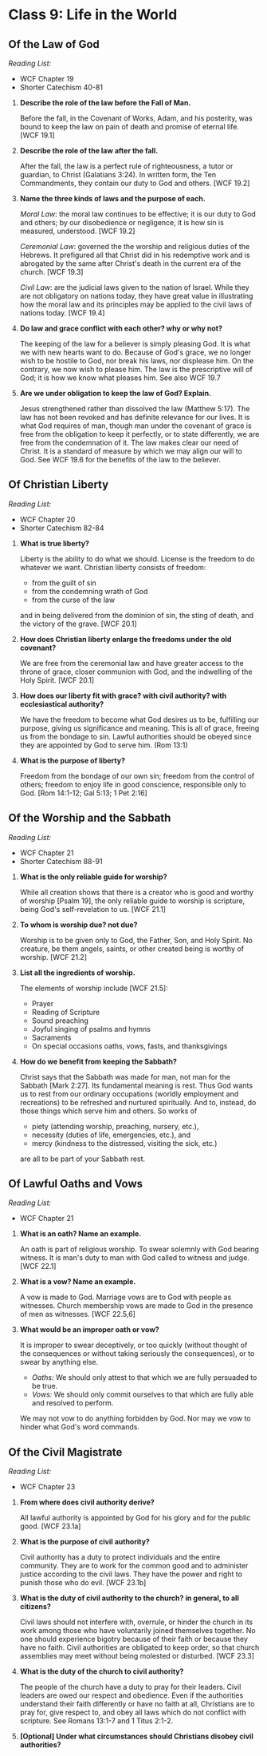 # Class 9: Life in the World
## Of the Law of God
*Reading List:*
- WCF Chapter 19
- Shorter Catechism 40-81


1.  **Describe the role of the law before the Fall of Man.**

	Before the fall, in the Covenant of Works, Adam, and his posterity, was bound to keep the law on pain of death and promise of eternal life. [WCF 19.1]

1.  **Describe the role of the law after the fall.**

	After the fall, the law is a perfect rule of righteousness, a tutor or guardian, to Christ (Galatians 3:24). In written form, the Ten Commandments, they contain our duty to God and others. [WCF 19.2]

1.  **Name the three kinds of laws and the purpose of each.**

	*Moral Law*: the moral law continues to be effective; it is our duty to God and others; by our disobedience or negligence, it is how sin is measured, understood. [WCF 19.2]

	*Ceremonial Law*: governed the the worship and religious duties of the Hebrews. It prefigured all that Christ did in his redemptive work and is abrogated by the same after Christ's death in the current era of the church. [WCF 19.3]

	*Civil Law*: are the judicial laws given to the nation of Israel. While they are not obligatory on nations today, they have great value in illustrating how the moral law and its principles may be applied to the civil laws of nations today. [WCF 19.4]

1.  **Do law and grace conflict with each other? why or why not?**

	The keeping of the law for a believer is simply pleasing God. It is what we with new hearts want to do. Because of God's grace, we no longer wish to be hostile to God, nor break his laws, nor displease him. On the contrary, we now wish to please him. The law is the prescriptive will of God; it is how we know what pleases him. See also WCF 19.7

1.  **Are we under obligation to keep the law of God? Explain.**

	Jesus strengthened rather than dissolved the law (Matthew 5:17). The law has not been revoked and has definite relevance for our lives. It is what God requires of man, though man under the covenant of grace is free from the obligation to keep it perfectly, or to state differently, we are free from the condemnation of it. The law makes clear our need of Christ. It is a standard of measure by which we may align our will to God. See WCF 19.6 for the benefits of the law to the believer.

## Of Christian Liberty
*Reading List:*
- WCF Chapter 20
- Shorter Catechism 82-84


1.  **What is true liberty?**

	Liberty is the ability to do what we should. License is the freedom to do whatever we want. Christian liberty consists of freedom:

	- from the guilt of sin
	- from the condemning wrath of God
	- from the curse of the law

	and in being delivered from the dominion of sin, the sting of death, and the victory of the grave. [WCF 20.1]

1.  **How does Christian liberty enlarge the freedoms under the old covenant?**

	We are free from the ceremonial law and have greater access to the throne of grace, closer communion with God, and the indwelling of the Holy Spirit. [WCF 20.1]

1.  **How does our liberty fit with grace? with civil authority? with ecclesiastical authority?**

	We have the freedom to become what God desires us to be, fulfilling our purpose, giving us significance and meaning. This is all of grace, freeing us from the bondage to sin. Lawful authorities should be obeyed since they are appointed by God to serve him. (Rom 13:1)

1.  **What is the purpose of liberty?**

	Freedom from the bondage of our own sin; freedom from the control of others; freedom to enjoy life in good conscience, responsible only to God. [Rom 14:1-12; Gal 5:13; 1 Pet 2:16]

## Of the Worship and the Sabbath
*Reading List:*
- WCF Chapter 21
- Shorter Catechism 88-91


1.  **What is the only reliable guide for worship?**

	While all creation shows that there is a creator who is good and worthy of worship [Psalm 19], the only reliable guide to worship is scripture, being God's self-revelation to us. [WCF 21.1]

1.  **To whom is worship due? not due?**

	Worship is to be given only to God, the Father, Son, and Holy Spirit. No creature, be them angels, saints, or other created being is worthy of worship. [WCF 21.2]

1.  **List all the ingredients of worship.**

	The elements of worship include [WCF 21.5]:
	- Prayer
	- Reading of Scripture
	- Sound preaching
	- Joyful singing of psalms and hymns
	- Sacraments
	- On special occasions oaths, vows, fasts, and thanksgivings

1.  **How do we benefit from keeping the Sabbath?**

	Christ says that the Sabbath was made for man, not man for the Sabbath [Mark 2:27]. Its fundamental meaning is rest. Thus God wants us to rest from our ordinary occupations (worldly employment and recreations) to be refreshed and nurtured spiritually. And to, instead, do those things which serve him and others. So works of

	- piety (attending worship, preaching, nursery, etc.),
	- necessity (duties of life, emergencies, etc.), and
	- mercy (kindness to the distressed, visiting the sick, etc.)

	are all to be part of your Sabbath rest.

## Of Lawful Oaths and Vows
*Reading List:*
- WCF Chapter 21


1.  **What is an oath? Name an example.**

	An oath is part of religious worship. To swear solemnly with God bearing witness. It is man's duty to man with God called to witness and judge. [WCF 22.1]

1.  **What is a vow? Name an example.**

	A vow is made to God. Marriage vows are to God with people as witnesses. Church membership vows are made to God in the presence of men as witnesses. [WCF 22.5,6]

1.  **What would be an improper oath or vow?**

	It is improper to swear deceptively, or too quickly (without thought of the consequences or without taking seriously the consequences), or to swear by anything else.

	- *Oaths:* We should only attest to that which we are fully persuaded to be true.
	- *Vows:* We should only commit ourselves to that which are fully able and resolved to perform.

	We may not vow to do anything forbidden by God. Nor may we vow to hinder what God's word commands.

## Of the Civil Magistrate
*Reading List:*
- WCF Chapter 23


1.  **From where does civil authority derive?**

	All lawful authority is appointed by God for his glory and for the public good. [WCF 23.1a]

1.  **What is the purpose of civil authority?**

	Civil authority has a duty to protect individuals and the entire community. They are to work for the common good and to administer justice according to the civil laws. They have the power and right to punish those who do evil. [WCF 23.1b]

1.  **What is the duty of civil authority to the church? in general, to all citizens?**

	Civil laws should not interfere with, overrule, or hinder the church in its work among those who have voluntarily joined themselves together. No one should experience bigotry because of their faith or because they have no faith. Civil authorities are obligated to keep order, so that church assemblies may meet without being molested or disturbed. [WCF 23.3]

1.  **What is the duty of the church to civil authority?**

	The people of the church have a duty to pray for their leaders. Civil leaders are owed our respect and obedience. Even if the authorities understand their faith differently or have no faith at all, Christians are to pray for, give respect to, and obey all laws which do not conflict with scripture. See Romans 13:1-7 and 1 Titus 2:1-2.

1.	**[Optional] Under what circumstances should Christians disobey civil authorities?**
